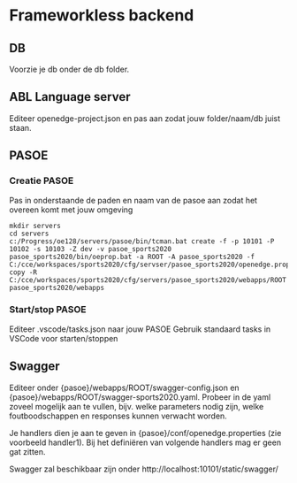 # Frameworkless backend

## DB
Voorzie je db onder de db folder.

## ABL Language server
Editeer openedge-project.json en pas aan zodat jouw folder/naam/db juist staan.

## PASOE

### Creatie PASOE
Pas in onderstaande de paden en naam van de pasoe aan zodat het overeen komt met jouw omgeving

```
mkdir servers
cd servers
c:/Progress/oe128/servers/pasoe/bin/tcman.bat create -f -p 10101 -P 10102 -s 10103 -Z dev -v pasoe_sports2020
pasoe_sports2020/bin/oeprop.bat -a ROOT -A pasoe_sports2020 -f C:/cce/workspaces/sports2020/cfg/servser/pasoe_sports2020/openedge.properties.merge
copy -R C:/cce/workspaces/sports2020/cfg/servers/pasoe_sports2020/webapps/ROOT pasoe_sports2020/webapps 
```

### Start/stop PASOE

Editeer .vscode/tasks.json naar jouw PASOE
Gebruik standaard tasks in VSCode voor starten/stoppen

## Swagger

Editeer onder {pasoe}/webapps/ROOT/swagger-config.json en {pasoe}/webapps/ROOT/swagger-sports2020.yaml. Probeer in de yaml zoveel mogelijk aan te vullen, bijv. welke parameters nodig zijn, welke foutboodschappen en responses kunnen verwacht worden.

Je handlers dien je aan te geven in {pasoe}/conf/openedge.properties (zie voorbeeld handler1). Bij het definiëren van volgende handlers mag er geen gat zitten. 

Swagger zal beschikbaar zijn onder http://localhost:10101/static/swagger/